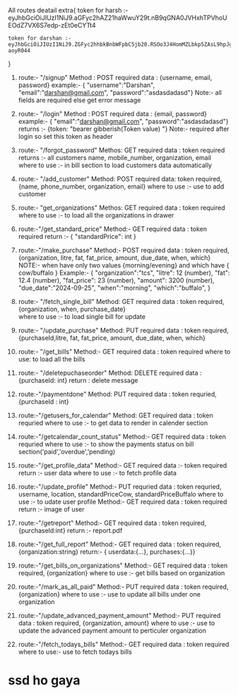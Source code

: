 All routes deatail
extra{
    token for harsh :- eyJhbGciOiJIUzI1NiJ9.aGFyc2hAZ21haWwuY29t.nB9qGNA0JVHxhTPVhoUEOdZ7VX6S7edp-zEt0eCYTt4

    token for darshan :- eyJhbGciOiJIUzI1NiJ9.ZGFyc2hhbkBnbWFpbC5jb20.RSOo3J4HomMZLbkp5ZAsL9hpJgUawIRW1U3-aoyR044
}
1. route:- "/signup"
    Method : POST
    required data : {username, email, password}
    example:- { "username":"Darshan", "email":"darshan@gmail.com", "password":"asdasdadasd"}
    Note:- all fields are required else get error message

2. route:- "/login"
    Method : POST
    required data : {email, password}
    example:- { "email":"darshan@gmail.com", "password":"asdasdadasd"}
    returns :- {token: "bearer gibberish(Token value) "}
    Note:- required after login so set this token as header

3. route:- "/forgot_password"
    Methos: GET
    required data : token required
    returns :- all customers name, mobile_number, organization, email
    where to use :- in bill section to load customers data automatically 

4. route:- "/add_customer"
    Method: POST
    required data: token required, {name, phone_number, organization, email}
    where to use :- use to add customer  

5. route:- "get_organizations"
    Methos: GET
    required data : token required
    where to use :- to load all the organizations in drawer

6. route:-"/get_standard_price"
    Method:- GET
    required data : token required
    return :- { "standardPrice": int }

7. route:-"/make_purchase"
    Method:- POST
    required data : token required, {organization, litre, fat, fat_price, amount, due_date, when, which}
    NOTE:- when have only two values {morning/evening} and which have { cow/buffalo }
    Example:- {
        "organization":"tcs",
        "litre": 12 (number),
        "fat": 12.4 (number),
        "fat_price": 23 (number),
        "amount": 3200 (number),
        "due_date":"2024-09-25",
        "when":"morning",
        "which":"buffalo",
    }

8. route:- "/fetch_single_bill"
    Method: GET
    required data : token required, {organization, when, purchase_date}   
    where to use :- to load single bill for update

9. route:- "/update_purchase" 
    Method: PUT
    required data : token required,{purchaseId,litre, fat, fat_price, amount, due_date, when, which}


10. route:- "/get_bills"
    Method:- GET
    required data : token required
    where to use: to load all the bills 

11. route:- "/deletepuchaseorder"
    Method: DELETE
    required data : {purchaseId: int}
    return : delete message 

12. route:-"/paymentdone"
    Method: PUT
    required data : token requried, {purchaseId : int}

13. route:-"/getusers_for_calendar"
    Method: GET
    required data : token requried
    where to use :- to get data to render in calender section

14. route:-"/getcalendar_count_status"
    Method:- GET
    required data : token requried
    where to use :- to show the payments status on bill section('paid','overdue','pending)

15. route:-"/get_profile_data"
    Method:- GET
    required data :- token required
    return :- user data 
    where to use :- to fetch profile data

16. route:-"/update_profile"
    Method:- PUT
    requried data : token requried, username, location, standardPriceCow, standardPriceBuffalo
    where to use :- to udate user profile
    Method:- GET
    required data : token required
    return :- image of user

17. route:-"/getreport"
    Method:- GET
    required data : token required, {purchaseId:int}
    return :- report.pdf

18. route:-"/get_full_report"
    Method:- GET
    required data : token required, {organization:string}
    return:- { userdata:{...}, purchases:{...}}

19. route:-"/get_bills_on_organizations"
    Method:- GET
    required data : token required, {organization}
    where to use :- get bills based on organization

20. route:-"/mark_as_all_paid"
    Method:- PUT
    required data : token required, {organization} 
    where to use :- use to update all bills under one organization

21. route:-"/update_advanced_payment_amount"
    Method:- PUT
    required data : token required, {organization, amount}
    where to use :- use to update the advanced payment amount to perticuler organization

22. route:-"/fetch_todays_bills"
    Method:- GET
    required data : token required
    where to use:- use to fetch todays bills 
# ssd ho gaya 
